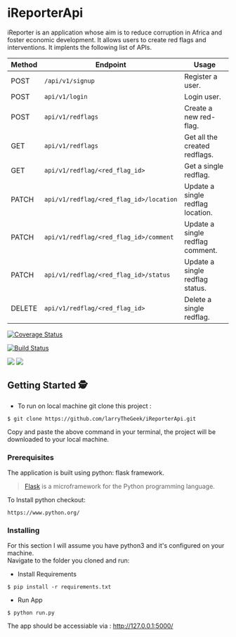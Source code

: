 # iReporterApi
iReporter is an application whose aim is to reduce corruption in Africa and foster economic development. It allows users to create red flags and interventions. It implents the following list of APIs.

Method | Endpoint | Usage |
| ---- | ---- | --------------- |
|POST| `/api/v1/signup` |  Register a user. |
|POST| `api/v1/login` | Login user.|
|POST| `api/v1/redflags` | Create a new red-flag. |
|GET| `api/v1/redflags` | Get all the created redflags. |
|GET| `api/v1/redflag/<red_flag_id>` | Get a single redflag. |
|PATCH| `api/v1/redflag/<red_flag_id>/location` | Update a single redflag location. |
|PATCH| `api/v1/redflag/<red_flag_id>/comment` | Update a single redflag comment. |
|PATCH| `api/v1/redflag/<red_flag_id>/status` | Update a single redflag status. |
|DELETE| `api/v1/redflag/<red_flag_id>` | Delete a single redflag. |

[![Coverage Status](https://coveralls.io/repos/github/larryTheGeek/iReporterApi/badge.svg?branch=develop)](https://coveralls.io/github/larryTheGeek/iReporterApi?branch=develop)

[![Build Status](https://travis-ci.com/larryTheGeek/iReporterApi.svg?branch=develop)](https://travis-ci.com/larryTheGeek/iReporterApi)

<a href="https://codeclimate.com/github/larryTheGeek/iReporterApi/maintainability"><img src="https://api.codeclimate.com/v1/badges/55f6147ce61b0772db62/maintainability" /></a>
<a href="https://codeclimate.com/github/larryTheGeek/iReporterApi/test_coverage"><img src="https://api.codeclimate.com/v1/badges/55f6147ce61b0772db62/test_coverage" /></a>

## Getting Started 🕵
- To run on local machine git clone this project :
```
$ git clone https://github.com/larryTheGeek/iReporterApi.git
```
Copy and paste the above command in your terminal, the project will be downloaded to your local machine.

### Prerequisites
The application is built using python: flask framework.
>[Flask](http://flask.pocoo.org/) is a microframework for the Python programming language.


To Install python checkout:
```
https://www.python.org/
```
### Installing
For this section I will assume you have python3 and it's configured on your machine. </br>
Navigate to the folder you cloned and run: </br>

- Install Requirements
```
$ pip install -r requirements.txt
```
- Run App 
```
$ python run.py
```
The app should be accessiable via : http://127.0.0.1:5000/

